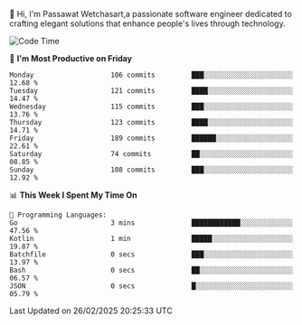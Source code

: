 
👋 Hi, I'm Passawat Wetchasart,a passionate software engineer dedicated to crafting elegant solutions that enhance people's lives through technology.


<!--START_SECTION:waka-->
![Code Time](http://img.shields.io/badge/Code%20Time-1%2C937%20hrs%2053%20mins-blue)

📅 **I'm Most Productive on Friday** 

```text
Monday                   106 commits         ███░░░░░░░░░░░░░░░░░░░░░░   12.68 % 
Tuesday                  121 commits         ████░░░░░░░░░░░░░░░░░░░░░   14.47 % 
Wednesday                115 commits         ███░░░░░░░░░░░░░░░░░░░░░░   13.76 % 
Thursday                 123 commits         ████░░░░░░░░░░░░░░░░░░░░░   14.71 % 
Friday                   189 commits         ██████░░░░░░░░░░░░░░░░░░░   22.61 % 
Saturday                 74 commits          ██░░░░░░░░░░░░░░░░░░░░░░░   08.85 % 
Sunday                   108 commits         ███░░░░░░░░░░░░░░░░░░░░░░   12.92 % 
```


📊 **This Week I Spent My Time On** 

```text
💬 Programming Languages: 
Go                       3 mins              ████████████░░░░░░░░░░░░░   47.56 % 
Kotlin                   1 min               █████░░░░░░░░░░░░░░░░░░░░   19.87 % 
Batchfile                0 secs              ███░░░░░░░░░░░░░░░░░░░░░░   13.97 % 
Bash                     0 secs              ██░░░░░░░░░░░░░░░░░░░░░░░   06.57 % 
JSON                     0 secs              █░░░░░░░░░░░░░░░░░░░░░░░░   05.79 % 
```


 Last Updated on 26/02/2025 20:25:33 UTC
<!--END_SECTION:waka-->

<!--
**markpassawat/markpassawat** is a ✨ _special_ ✨ repository because its `README.md` (this file) appears on your GitHub profile.

Here are some ideas to get you started:

- 🔭 I’m currently working on ...
- 🌱 I’m currently learning ...
- 👯 I’m looking to collaborate on ...
- 🤔 I’m looking for help with ...
- 💬 Ask me about ...
- 📫 How to reach me: ...
- 😄 Pronouns: He/Him
- ⚡ Fun fact: ...
-->

